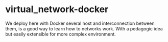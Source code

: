 # virtual_network-docker
We deploy here with Docker several host and interconnection between them, is a good way to learn how to networks work. With a pedagogic idea but easily extensible for more complex environment.

